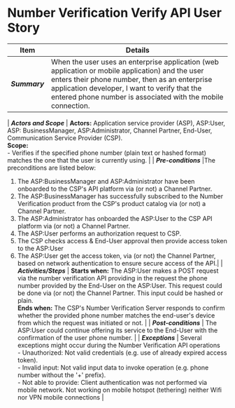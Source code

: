 # Number Verification Verify API User Story

| **Item** | **Details** |
| ---- | ------- |
| ***Summary*** | When the user uses an enterprise application (web application or mobile application) and the user enters their phone number, then as an enterprise application developer, I want to verify that the entered phone number is associated with the mobile connection. |

| ***Actors and Scope*** | **Actors:** Application service provider (ASP), ASP:User, ASP: BusinessManager, ASP:Administrator, Channel Partner, End-User, Communication Service Provider (CSP). <br> **Scope:**  <br> - Verifies if the specified phone number (plain text or hashed format) matches the one that the user is currently using. |
| ***Pre-conditions*** |The preconditions are listed below:<br><ol><li>The ASP:BusinessManager and ASP:Administrator have been onboarded to the CSP's API platform via (or not) a Channel Partner.</li><li>The ASP:BusinessManager has successfully subscribed to the Number Verification product from the CSP's product catalog via (or not) a Channel Partner.</li><li>The ASP:Administrator has onboarded the ASP:User to the CSP API platform via (or not) a Channel Partner.</li><li>The ASP:User performs an authorization request to CSP.</li><li> The CSP checks access & End-User approval then provide access token to the ASP:User </li><li> The ASP:User get the access token, via (or not) the Channel Partner, based on network authentication to ensure secure access of the API.|
| ***Activities/Steps*** | **Starts when:** The ASP:User makes a POST request via the number verification API providing in the request the phone number provided by the End-User on the ASP:User. This request could be done via (or not) the Channel Partner. This input could be hashed or plain.<br>**Ends when:** The CSP's Number Verification Server responds to confirm whether the provided phone number matches the end-user's device from which the request was initiated or not. |
| ***Post-conditions*** | The ASP:User could continue offering its service to the End-User with the confirmation of the user phone number.  |
| ***Exceptions*** | Several exceptions might occur during the Number Verification API operations<br>- Unauthorized: Not valid credentials (e.g. use of already expired access token).<br>- Invalid input: Not valid input data to invoke operation (e.g. phone number without the '+' prefix).<br>- Not able to provide: Client authentication was not performed via mobile network. Not working on mobile hotspot (tethering) neither Wifi nor VPN mobile connections |